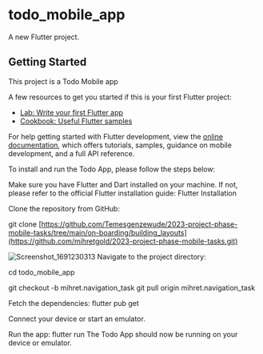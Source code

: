 # todo_mobile_app

A new Flutter project.

## Getting Started

This project is a Todo Mobile app 

A few resources to get you started if this is your first Flutter project:

- [Lab: Write your first Flutter app](https://docs.flutter.dev/get-started/codelab)
- [Cookbook: Useful Flutter samples](https://docs.flutter.dev/cookbook)

For help getting started with Flutter development, view the
[online documentation](https://docs.flutter.dev/), which offers tutorials,
samples, guidance on mobile development, and a full API reference.

To install and run the Todo App, please follow the steps below:

Make sure you have Flutter and Dart installed on your machine. If not, please refer to the official Flutter installation guide: Flutter Installation

Clone the repository from GitHub:


git clone [https://github.com/Temesgenzewude/2023-project-phase-mobile-tasks/tree/main/on-boarding/building_layouts](https://github.com/mihretgold/2023-project-phase-mobile-tasks.git)

![Screenshot_1691230313](https://github.com/mihretgold/2023-project-phase-mobile-tasks/assets/102969913/38412c2e-da1c-4e6d-9ab1-8749658c6027)
Navigate to the project directory:


cd todo_mobile_app

git checkout -b mihret.navigation_task
git pull origin mihret.navigation_task

Fetch the dependencies:
flutter pub get

Connect your device or start an emulator.

Run the app:
flutter run
The Todo App should now be running on your device or emulator.
